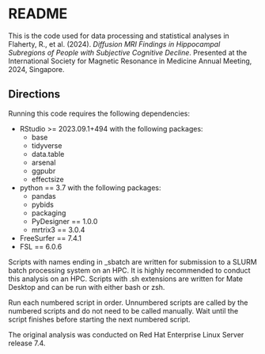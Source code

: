 README
================

This is the code used for data processing and statistical analyses in
Flaherty, R., et al. (2024). *Diffusion MRI Findings in Hippocampal Subregions of People with Subjective Cognitive Decline*. Presented at the International Society for Magnetic Resonance in Medicine Annual Meeting, 2024, Singapore.

## Directions

Running this code requires the following dependencies:

- RStudio \>= 2023.09.1+494 with the following packages:
  - base
  - tidyverse
  - data.table
  - arsenal
  - ggpubr
  - effectsize
- python == 3.7 with the following packages:
  - pandas
  - pybids
  - packaging
  - PyDesigner == 1.0.0
  - mrtrix3 == 3.0.4
- FreeSurfer == 7.4.1
- FSL == 6.0.6
  
Scripts with names ending in _sbatch are written for submission to a SLURM
batch processing system on an HPC. It is highly recommended to conduct
this analysis on an HPC. Scripts with .sh extensions are written for
Mate Desktop and can be run with either bash or zsh.

Run each numbered script in order. Unnumbered scripts are called by the
numbered scripts and do not need to be called manually. Wait until the
script finishes before starting the next numbered script.

The original analysis was conducted on Red Hat Enterprise Linux Server
release 7.4.
